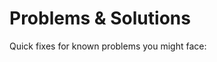 # Problems & Solutions
Quick fixes for known problems you might face:
<SlideDeck deckPath="windows/deployapp/faq"/>